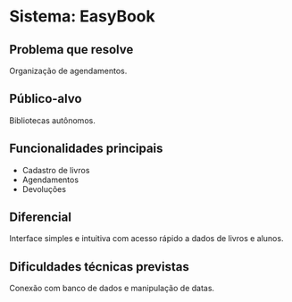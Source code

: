 # Sistema: EasyBook
## Problema que resolve
Organização de agendamentos.
## Público-alvo
Bibliotecas autônomos.
## Funcionalidades principais
- Cadastro de livros
- Agendamentos
- Devoluções
## Diferencial
Interface simples e intuitiva com acesso rápido a dados de livros e alunos.
## Dificuldades técnicas previstas
Conexão com banco de dados e manipulação de datas.
